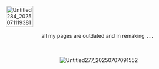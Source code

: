 <img width="73" height="56" alt="Untitled284_20250711193810" src="https://github.com/user-attachments/assets/67271e15-8b84-4e8e-81c5-b9b5da05e627" />


<p align="center"> all my pages are outdated and in remaking ．．．

　<p align="center"> ![Untitled277_20250707091552](https://github.com/user-attachments/assets/70d2a76c-5286-48be-8614-79a377f24c7e)
